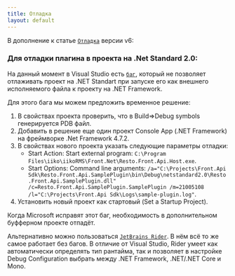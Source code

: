 ```yaml
---
title: Отладка
layout: default
---
```


В дополнение к статье [`Отладка`](https://iiko.github.io/front.api.doc/v6/ru/Debugging.html) версии v6: 


### Для отладки плагина в проекта на .Net Standard 2.0:

На данный момент в Visual Studio есть [`баг`](https://github.com/dotnet/project-system/issues/5009), который не позволяет отлаживать проект на .NET Standart при запуске его как внешнего исполняемого файла к проекту на .NET Framework.

Для этого бага мы можем предложить временное решение:
		
1.	В свойствах проекта проверить, что в Build=>Debug symbols генерируется PDB файл.
2.	Добавить в решение еще один проект Console App (.NET Framework) на фреймворке .Net Framework 4.7.2.
3.	В свойствах нового проекта указать следующие параметры отладки:
	- Start Action: Start external program: `C:\Program Files\iiko\iikoRMS\Front.Net\Resto.Front.Api.Host.exe`.
	- Start Options: Command line arguments: `/a="C:\Projects\Front.Api Sdk\Resto.Front.Api.SamplePlugin\bin\Debug\netstandard2.0\Resto.Front.Api.SamplePlugin.dll" /c=Resto.Front.Api.SamplePlugin.SamplePlugin /m=21005108 /l="C:\Projects\Front.Api Sdk\Logs\sample-plugin.log"`.
4.	Установить новый проект как стартовый (Set a Startup Project).

Когда Microsoft исправят этот баг, необходимость в дополнительном буфферном проекте отпадёт.

Альтернативно можно пользоваться [`JetBrains Rider`](https://www.jetbrains.com/help/rider/Introduction.html). В нём всё то же самое работает без багов. В отличие от Visual Studio, Rider умеет как автоматически определять тип рантайма, так и позволяет в настройке Debug Configuration выбрать между .NET Framework, .NET/.NET Core и Mono.

